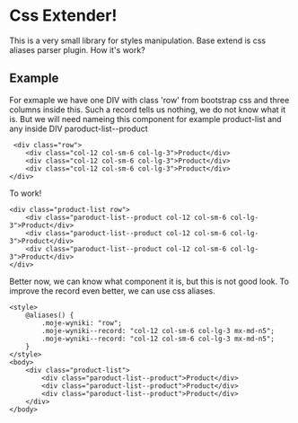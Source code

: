 # Css Extender!

This is a very small library for styles manipulation. Base extend is css aliases parser plugin.
How it's work?

## Example
For exmaple we have  one DIV with class 'row' from bootstrap css and three columns inside this. 
Such a record tells us nothing, we do not know what it is.
But we will need nameing this component for example product-list and any inside DIV paroduct-list--product

     <div class="row">
        <div class="col-12 col-sm-6 col-lg-3">Product</div>
        <div class="col-12 col-sm-6 col-lg-3">Product</div>
        <div class="col-12 col-sm-6 col-lg-3">Product</div>
    </div>
To work!

    <div class="product-list row">
        <div class="paroduct-list--product col-12 col-sm-6 col-lg-3">Product</div>
        <div class="paroduct-list--product col-12 col-sm-6 col-lg-3">Product</div>
        <div class="paroduct-list--product col-12 col-sm-6 col-lg-3">Product</div>
    </div>
Better now, we can know what component it is, but this is not good look.
To improve the record even better, we can use css aliases.

    <style>
        @aliases() {
            .moje-wyniki: "row";
            .moje-wyniki--record: "col-12 col-sm-6 col-lg-3 mx-md-n5";
            .moje-wyniki--record: "col-12 col-sm-6 col-lg-3 mx-md-n5";
        }
    </style>
    <body>
	    <div class="product-list">
	        <div class="paroduct-list--product">Product</div>
	        <div class="paroduct-list--product">Product</div>
	        <div class="paroduct-list--product">Product</div>
	    </div>
    </body>
